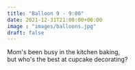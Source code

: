 ```yaml
---
title: "Balloon 9 - 9:00"
date: 2021-12-31T21:00:00+06:00
image : "images/balloons.jpg"
draft: false
---
```


Mom's been busy in the kitchen baking,  
but who's the best at cupcake decorating?
